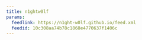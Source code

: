```yaml
---
title: n1ghtw0lf
params:
  feedlink: https://n1ght-w0lf.github.io/feed.xml
  feedid: 10c308aa74b78c1868e4770637f1406c
---
```

